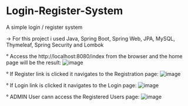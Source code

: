 # Login-Register-System
A simple login / register system

-> For this project i used Java, Spring Boot, Spring Web, JPA, MySQL, Thymeleaf, Spring Security and Lombok

° Access the http://localhost:8080/index from the browser and the home page will be the result:
![image](https://user-images.githubusercontent.com/78420177/226330806-75659a4c-5b6e-4a68-a34e-7bcc14ae8209.png)

° If Register link is clicked it navigates to the Registration page: 
![image](https://user-images.githubusercontent.com/78420177/226330965-d0c7013e-5d6d-4b2a-b74f-274299b83de2.png)

° If Login link is clicked it navigates to the Login page: 
![image](https://user-images.githubusercontent.com/78420177/226331091-e5a61e52-d7d3-4ea7-88cc-a6c1e6d1aa2b.png)

° ADMIN User cann access the Registered Users page:
![image](https://user-images.githubusercontent.com/78420177/226331359-9ed5ae36-4463-44a3-b447-d17366497033.png)


